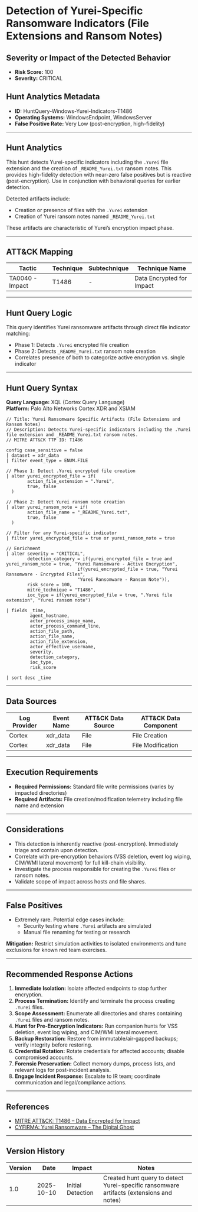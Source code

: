 # Detection of Yurei-Specific Ransomware Indicators (File Extensions and Ransom Notes)

## Severity or Impact of the Detected Behavior
- **Risk Score:** 100
- **Severity:** CRITICAL

## Hunt Analytics Metadata

- **ID:** HuntQuery-Windows-Yurei-Indicators-T1486
- **Operating Systems:** WindowsEndpoint, WindowsServer
- **False Positive Rate:** Very Low (post-encryption, high-fidelity)

---

## Hunt Analytics

This hunt detects Yurei-specific indicators including the `.Yurei` file extension and the creation of `_README_Yurei.txt` ransom notes. This provides high-fidelity detection with near-zero false positives but is reactive (post-encryption). Use in conjunction with behavioral queries for earlier detection.

Detected artifacts include:
- Creation or presence of files with the `.Yurei` extension
- Creation of Yurei ransom notes named `_README_Yurei.txt`

These artifacts are characteristic of Yurei’s encryption impact phase.

---

## ATT&CK Mapping

| Tactic                        | Technique   | Subtechnique | Technique Name                                 |
|------------------------------|-------------|--------------|-----------------------------------------------|
| TA0040 - Impact              | T1486       | -            | Data Encrypted for Impact                     |

---

## Hunt Query Logic

This query identifies Yurei ransomware artifacts through direct file indicator matching:

- Phase 1: Detects `.Yurei` encrypted file creation
- Phase 2: Detects `_README_Yurei.txt` ransom note creation
- Correlates presence of both to categorize active encryption vs. single indicator

---

## Hunt Query Syntax

**Query Language:** XQL (Cortex Query Language)  
**Platform:** Palo Alto Networks Cortex XDR and XSIAM

```xql
// Title: Yurei Ransomware Specific Artifacts (File Extensions and Ransom Notes)
// Description: Detects Yurei-specific indicators including the .Yurei file extension and _README_Yurei.txt ransom notes.
// MITRE ATT&CK TTP ID: T1486

config case_sensitive = false  
| dataset = xdr_data  
| filter event_type = ENUM.FILE  

// Phase 1: Detect .Yurei encrypted file creation  
| alter yurei_encrypted_file = if(  
        action_file_extension = ".Yurei",  
        true, false  
  )  

// Phase 2: Detect Yurei ransom note creation  
| alter yurei_ransom_note = if(  
        action_file_name = "_README_Yurei.txt",  
        true, false  
  )  

// Filter for any Yurei-specific indicator  
| filter yurei_encrypted_file = true or yurei_ransom_note = true  

// Enrichment  
| alter severity = "CRITICAL",  
        detection_category = if(yurei_encrypted_file = true and yurei_ransom_note = true, "Yurei Ransomware - Active Encryption",  
                           if(yurei_encrypted_file = true, "Yurei Ransomware - Encrypted Files",  
                           "Yurei Ransomware - Ransom Note")),  
        risk_score = 100,  
        mitre_technique = "T1486",  
        ioc_type = if(yurei_encrypted_file = true, ".Yurei file extension", "Yurei ransom note")  

| fields _time,  
         agent_hostname,  
         actor_process_image_name,  
         actor_process_command_line,  
         action_file_path,  
         action_file_name,  
         action_file_extension,  
         actor_effective_username,  
         severity,  
         detection_category,  
         ioc_type,  
         risk_score  

| sort desc _time
```

---

## Data Sources

| Log Provider | Event Name       | ATT&CK Data Source  | ATT&CK Data Component  |
|--------------|------------------|---------------------|------------------------|
| Cortex       | xdr_data         | File                | File Creation          |
| Cortex       | xdr_data         | File                | File Modification      |

---

## Execution Requirements

- **Required Permissions:** Standard file write permissions (varies by impacted directories)
- **Required Artifacts:** File creation/modification telemetry including file name and extension

---

## Considerations

- This detection is inherently reactive (post-encryption). Immediately triage and contain upon detection.
- Correlate with pre-encryption behaviors (VSS deletion, event log wiping, CIM/WMI lateral movement) for full kill-chain visibility.
- Investigate the process responsible for creating the `.Yurei` files or ransom notes.
- Validate scope of impact across hosts and file shares.

---

## False Positives

- Extremely rare. Potential edge cases include:
  - Security testing where `.Yurei` artifacts are simulated
  - Manual file renaming for testing or research

**Mitigation:** Restrict simulation activities to isolated environments and tune exclusions for known red team exercises.

---

## Recommended Response Actions

1. **Immediate Isolation:** Isolate affected endpoints to stop further encryption.
2. **Process Termination:** Identify and terminate the process creating `.Yurei` files.
3. **Scope Assessment:** Enumerate all directories and shares containing `.Yurei` files and ransom notes.
4. **Hunt for Pre-Encryption Indicators:** Run companion hunts for VSS deletion, event log wiping, and CIM/WMI lateral movement.
5. **Backup Restoration:** Restore from immutable/air-gapped backups; verify integrity before restoring.
6. **Credential Rotation:** Rotate credentials for affected accounts; disable compromised accounts.
7. **Forensic Preservation:** Collect memory dumps, process lists, and relevant logs for post-incident analysis.
8. **Engage Incident Response:** Escalate to IR team; coordinate communication and legal/compliance actions.

---

## References

- [MITRE ATT&CK: T1486 – Data Encrypted for Impact](https://attack.mitre.org/techniques/T1486/)
- [CYFIRMA: Yurei Ransomware – The Digital Ghost](https://www.cyfirma.com/research/yurei-ransomware-the-digital-ghost/)

---

## Version History

| Version | Date       | Impact            | Notes                                                                                      |
|---------|------------|-------------------|--------------------------------------------------------------------------------------------|
| 1.0     | 2025-10-10 | Initial Detection | Created hunt query to detect Yurei-specific ransomware artifacts (extensions and notes)    |

